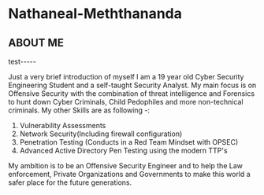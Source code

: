 # Nathaneal-Meththananda 
## ABOUT ME

test-----

Just a very brief introduction of myself
I am a 19 year old Cyber Security Engineering Student and a self-taught Security Analyst. My main focus is on Offensive Security with the combination of threat intelligence and Forensics to hunt down Cyber Criminals, Child Pedophiles and more non-technical criminals. My other Skills are as following -:

1. Vulnerability Assessments
2. Network Security(Including firewall configuration)
3. Penetration Testing (Conducts in a Red Team Mindset with OPSEC)
4. Advanced Active Directory Pen Testing using the modern TTP's


My ambition is to be an Offensive Security Engineer and to help the Law enforcement, Private Organizations and Governments to make this world a safer place for the future generations.

